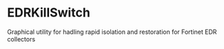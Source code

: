 # EDRKillSwitch
Graphical utility for hadling rapid isolation and restoration for Fortinet EDR collectors
